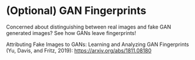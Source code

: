 # (Optional) GAN Fingerprints

Concerned about distinguishing between real images and fake GAN generated images? See how GANs leave fingerprints!

Attributing Fake Images to GANs: Learning and Analyzing GAN Fingerprints (Yu, Davis, and Fritz, 2019): https://arxiv.org/abs/1811.08180